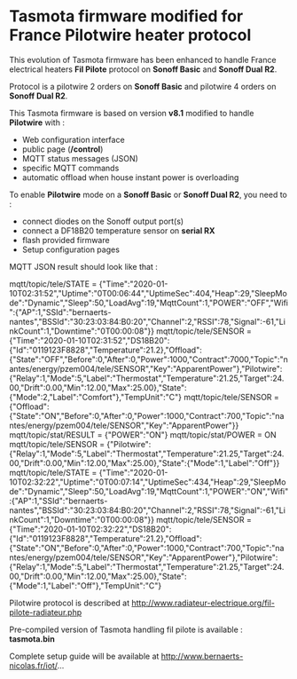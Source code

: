 Tasmota firmware modified for France Pilotwire heater protocol
=============

This evolution of Tasmota firmware has been enhanced to handle France electrical heaters **Fil Pilote** protocol on **Sonoff Basic** and **Sonoff Dual R2**.

Protocol is a pilotwire 2 orders on **Sonoff Basic** and pilotwire 4 orders on **Sonoff Dual R2**.

This Tasmota firmware is based on version **v8.1** modified to handle **Pilotwire** with :
  * Web configuration interface
  * public page (**/control**)
  * MQTT status messages (JSON)
  * specific MQTT commands
  * automatic offload when house instant power is overloading

To enable **Pilotwire** mode on a **Sonoff Basic** or **Sonoff Dual R2**, you need to :
  * connect diodes on the Sonoff output port(s)
  * connect a DF18B20 temperature sensor on **serial RX**
  * flash provided firmware
  * Setup configuration pages
 
MQTT JSON result should look like that :

  mqtt/topic/tele/STATE = {"Time":"2020-01-10T02:31:52","Uptime":"0T00:06:44","UptimeSec":404,"Heap":29,"SleepMode":"Dynamic","Sleep":50,"LoadAvg":19,"MqttCount":1,"POWER":"OFF","Wifi":{"AP":1,"SSId":"bernaerts-nantes","BSSId":"30:23:03:84:B0:20","Channel":2,"RSSI":78,"Signal":-61,"LinkCount":1,"Downtime":"0T00:00:08"}}
  mqtt/topic/tele/SENSOR = {"Time":"2020-01-10T02:31:52","DS18B20":{"Id":"0119123F8828","Temperature":21.2},"Offload":{"State":"OFF","Before":0,"After":0,"Power":1000,"Contract":7000,"Topic":"nantes/energy/pzem004/tele/SENSOR","Key":"ApparentPower"},"Pilotwire":{"Relay":1,"Mode":5,"Label":"Thermostat","Temperature":21.25,"Target":24.00,"Drift":0.00,"Min":12.00,"Max":25.00},"State":{"Mode":2,"Label":"Comfort"},"TempUnit":"C"}
  mqtt/topic/tele/SENSOR = {"Offload":{"State":"ON","Before":0,"After":0,"Power":1000,"Contract":700,"Topic":"nantes/energy/pzem004/tele/SENSOR","Key":"ApparentPower"}}
  mqtt/topic/stat/RESULT = {"POWER":"ON"}
  mqtt/topic/stat/POWER = ON
  mqtt/topic/tele/SENSOR = {"Pilotwire":{"Relay":1,"Mode":5,"Label":"Thermostat","Temperature":21.25,"Target":24.00,"Drift":0.00,"Min":12.00,"Max":25.00},"State":{"Mode":1,"Label":"Off"}}
  mqtt/topic/tele/STATE = {"Time":"2020-01-10T02:32:22","Uptime":"0T00:07:14","UptimeSec":434,"Heap":29,"SleepMode":"Dynamic","Sleep":50,"LoadAvg":19,"MqttCount":1,"POWER":"ON","Wifi":{"AP":1,"SSId":"bernaerts-nantes","BSSId":"30:23:03:84:B0:20","Channel":2,"RSSI":78,"Signal":-61,"LinkCount":1,"Downtime":"0T00:00:08"}}
  mqtt/topic/tele/SENSOR = {"Time":"2020-01-10T02:32:22","DS18B20":{"Id":"0119123F8828","Temperature":21.2},"Offload":{"State":"ON","Before":0,"After":0,"Power":1000,"Contract":700,"Topic":"nantes/energy/pzem004/tele/SENSOR","Key":"ApparentPower"},"Pilotwire":{"Relay":1,"Mode":5,"Label":"Thermostat","Temperature":21.25,"Target":24.00,"Drift":0.00,"Min":12.00,"Max":25.00},"State":{"Mode":1,"Label":"Off"},"TempUnit":"C"}

Pilotwire protocol is described at http://www.radiateur-electrique.org/fil-pilote-radiateur.php

Pre-compiled version of Tasmota handling fil pilote is available : **tasmota.bin**

Complete setup guide will be available at http://www.bernaerts-nicolas.fr/iot/...
